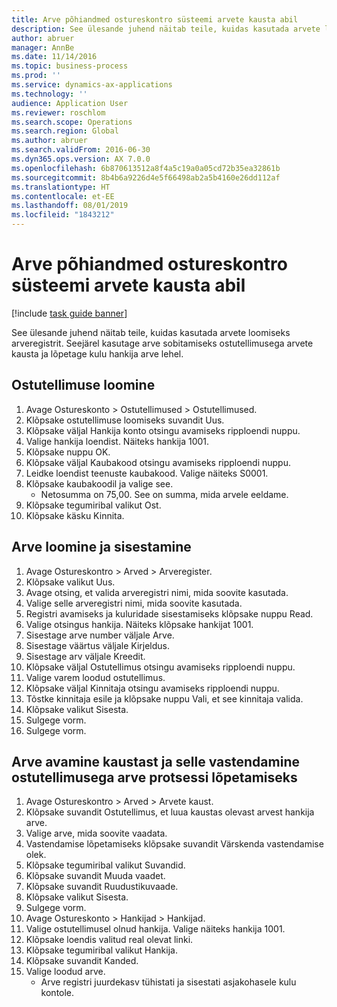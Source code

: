 ```yaml
---
title: Arve põhiandmed ostureskontro süsteemi arvete kausta abil
description: See ülesande juhend näitab teile, kuidas kasutada arvete loomiseks arveregistrit.
author: abruer
manager: AnnBe
ms.date: 11/14/2016
ms.topic: business-process
ms.prod: ''
ms.service: dynamics-ax-applications
ms.technology: ''
audience: Application User
ms.reviewer: roschlom
ms.search.scope: Operations
ms.search.region: Global
ms.author: abruer
ms.search.validFrom: 2016-06-30
ms.dyn365.ops.version: AX 7.0.0
ms.openlocfilehash: 6b870613512a8f4a5c19a0a05cd72b35ea32861b
ms.sourcegitcommit: 8b4b6a9226d4e5f66498ab2a5b4160e26dd112af
ms.translationtype: HT
ms.contentlocale: et-EE
ms.lasthandoff: 08/01/2019
ms.locfileid: "1843212"
---
```

# <a name="key-invoice-data-into-the-ap-system-using-invoice-pool"></a>Arve põhiandmed ostureskontro süsteemi arvete kausta abil

[!include [task guide banner](../../includes/task-guide-banner.md)]

See ülesande juhend näitab teile, kuidas kasutada arvete loomiseks arveregistrit.  Seejärel kasutage arve sobitamiseks ostutellimusega arvete kausta ja lõpetage kulu hankija arve lehel.


## <a name="create-a-purchase-order"></a>Ostutellimuse loomine
1. Avage Ostureskonto > Ostutellimused > Ostutellimused.
2. Klõpsake ostutellimuse loomiseks suvandit Uus.
3. Klõpsake väljal Hankija konto otsingu avamiseks ripploendi nuppu.
4. Valige hankija loendist. Näiteks hankija 1001.
5. Klõpsake nuppu OK.
6. Klõpsake väljal Kaubakood otsingu avamiseks ripploendi nuppu.
7. Leidke loendist teenuste kaubakood. Valige näiteks S0001.
8. Klõpsake kaubakoodil ja valige see.
    * Netosumma on 75,00.  See on summa, mida arvele eeldame.  
9. Klõpsake tegumiribal valikut Ost.
10. Klõpsake käsku Kinnita.

## <a name="create-and-post-and-invoice"></a>Arve loomine ja sisestamine
1. Avage Ostureskontro > Arved > Arveregister.
2. Klõpsake valikut Uus.
3. Avage otsing, et valida arveregistri nimi, mida soovite kasutada.
4. Valige selle arveregistri nimi, mida soovite kasutada.
5. Registri avamiseks ja kuluridade sisestamiseks klõpsake nuppu Read.
6. Valige otsingus hankija. Näiteks klõpsake hankijat 1001.
7. Sisestage arve number väljale Arve.
8. Sisestage väärtus väljale Kirjeldus.
9. Sisestage arv väljale Kreedit.
10. Klõpsake väljal Ostutellimus otsingu avamiseks ripploendi nuppu.
11. Valige varem loodud ostutellimus.
12. Klõpsake väljal Kinnitaja otsingu avamiseks ripploendi nuppu.
13. Tõstke kinnitaja esile ja klõpsake nuppu Vali, et see kinnitaja valida.
14. Klõpsake valikut Sisesta.
15. Sulgege vorm.
16. Sulgege vorm.

## <a name="open-an-invoice-from-the-pool-and-match-it-to-a-purchase-order-to-complete-the-invoice-process"></a>Arve avamine kaustast ja selle vastendamine ostutellimusega arve protsessi lõpetamiseks
1. Avage Ostureskontro > Arved > Arvete kaust.
2. Klõpsake suvandit Ostutellimus, et luua kaustas olevast arvest hankija arve.
3. Valige arve, mida soovite vaadata.
4. Vastendamise lõpetamiseks klõpsake suvandit Värskenda vastendamise olek.
5. Klõpsake tegumiribal valikut Suvandid.
6. Klõpsake suvandit Muuda vaadet.
7. Klõpsake suvandit Ruudustikuvaade.
8. Klõpsake valikut Sisesta.
9. Sulgege vorm.
10. Avage Ostureskonto > Hankijad > Hankijad.
11. Valige ostutellimusel olnud hankija. Valige näiteks hankija 1001.
12. Klõpsake loendis valitud real olevat linki.
13. Klõpsake tegumiribal valikut Hankija.
14. Klõpsake suvandit Kanded.
15. Valige loodud arve.
    * Arve registri juurdekasv tühistati ja sisestati asjakohasele kulu kontole.  

